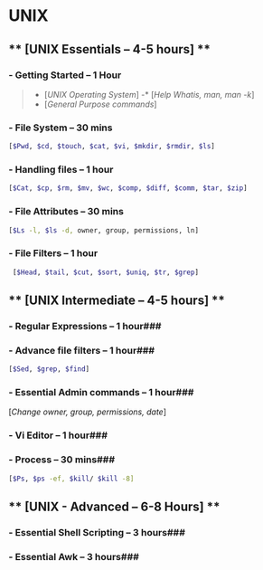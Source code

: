# **UNIX**

## ** [UNIX Essentials – 4-5 hours] **
### - Getting Started – 1 Hour ###
> * [_UNIX_ _Operating_ _System_]
> -* [_Help Whatis, man, man -k_]
> * [_General Purpose commands_]

### - File System – 30 mins ###
 ```sh 
 [$Pwd, $cd, $touch, $cat, $vi, $mkdir, $rmdir, $ls]
 ```

### - Handling files – 1 hour ###
 ```sh
 [$Cat, $cp, $rm, $mv, $wc, $comp, $diff, $comm, $tar, $zip]
 ```

### - File Attributes – 30 mins ###
 ```sh
 [$Ls -l, $ls -d, owner, group, permissions, ln]
```
### - File Filters – 1 hour ###
```sh
 [$Head, $tail, $cut, $sort, $uniq, $tr, $grep]
```


## ** [UNIX Intermediate – 4-5 hours] **
### - Regular Expressions – 1 hour###

### - Advance file filters – 1 hour###
 ```sh 
 [$Sed, $grep, $find]
```

### - Essential Admin commands – 1 hour###
 [_Change owner, group, permissions, date_]

### - Vi Editor – 1 hour###

### - Process – 30 mins###
 ```sh
 [$Ps, $ps -ef, $kill/ $kill -8]
```


## ** [UNIX - Advanced – 6-8 Hours] **
### - Essential Shell Scripting – 3 hours###
### - Essential Awk – 3 hours###
